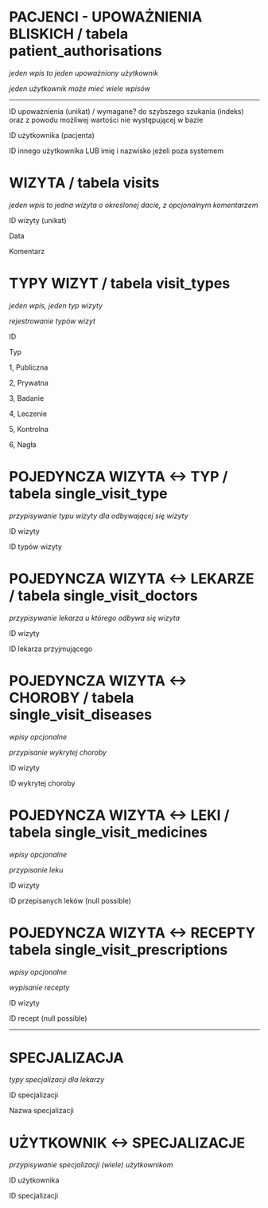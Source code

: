 PACJENCI - UPOWAŻNIENIA BLISKICH / tabela **patient_authorisations**
=

*jeden wpis to jeden upoważniony użytkownik*

*jeden użytkownik może mieć wiele wpisów*

---

ID upoważnienia (unikat) / wymagane? do szybszego szukania (indeks) oraz z powodu możliwej wartości nie występującej w bazie

ID użytkownika (pacjenta)

ID innego użytkownika LUB imię i nazwisko jeżeli poza systemem

WIZYTA / tabela **visits**
=

*jeden wpis to jedna wizyta o określonej dacie, z opcjonalnym komentarzem*

ID wizyty (unikat)

Data

Komentarz

TYPY WIZYT / tabela **visit_types**
=

*jeden wpis, jeden typ wizyty*

*rejestrowanie typów wizyt*

ID

Typ

1, Publiczna

2, Prywatna

3, Badanie

4, Leczenie

5, Kontrolna

6, Nagła

POJEDYNCZA WIZYTA <-> TYP / tabela **single_visit_type**
=

*przypisywanie typu wizyty dla odbywającej się wizyty*

ID wizyty

ID typów wizyty

POJEDYNCZA WIZYTA <-> LEKARZE / tabela **single_visit_doctors**
=

*przypisywanie lekarza u którego odbywa się wizyta*

ID wizyty

ID lekarza przyjmującego

POJEDYNCZA WIZYTA <-> CHOROBY / tabela **single_visit_diseases**
=

*wpisy opcjonalne*

*przypisanie wykrytej choroby*

ID wizyty

ID wykrytej choroby

POJEDYNCZA WIZYTA <-> LEKI / tabela **single_visit_medicines**
=

*wpisy opcjonalne*

*przypisanie leku*

ID wizyty

ID przepisanych leków (null possible)

POJEDYNCZA WIZYTA <-> RECEPTY tabela **single_visit_prescriptions**
=

*wpisy opcjonalne*

*wypisanie recepty*

ID wizyty

ID recept (null possible)

---

SPECJALIZACJA
=

*typy specjalizacji dla lekarzy*

ID specjalizacji

Nazwa specjalizacji

UŻYTKOWNIK <-> SPECJALIZACJE
=

*przypisywanie specjalizacji (wiele) użytkownikom*

ID użytkownika

ID specjalizacji
